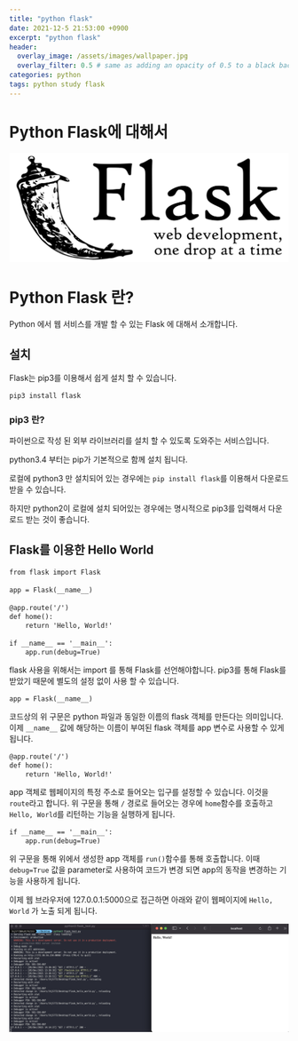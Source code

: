 ```yaml
---
title: "python flask"
date: 2021-12-5 21:53:00 +0900
excerpt: "python flask"
header:
  overlay_image: /assets/images/wallpaper.jpg
  overlay_filter: 0.5 # same as adding an opacity of 0.5 to a black background
categories: python
tags: python study flask
---
```

Python Flask에 대해서
=============

![git](/assets/images/1200px-Flask_logo.png)

# Python Flask 란?

Python 에서 웹 서비스를 개발 할 수 있는 Flask 에 대해서 소개합니다.

## 설치

Flask는 pip3를 이용해서 쉽게 설치 할 수 있습니다.

```
pip3 install flask
```

### pip3 란?

파이썬으로 작성 된 외부 라이브러리를 설치 할 수 있도록 도와주는 서비스입니다.

python3.4 부터는 pip가 기본적으로 함께 설치 됩니다.

로컬에 python3 만 설치되어 있는 경우에는 `pip install flask`를 이용해서 다운로드 받을 수 있습니다.

하지만 python2이 로컬에 설치 되어있는 경우에는 명시적으로 pip3를 입력해서 다운로드 받는 것이 좋습니다.

## Flask를 이용한 Hello World 

```
from flask import Flask

app = Flask(__name__)

@app.route('/')
def home():
    return 'Hello, World!'

if __name__ == '__main__':
    app.run(debug=True)
```

flask 사용을 위해서는 import 를 통해 Flask를 선언해야합니다. pip3를 통해 Flask를 받았기 때문에 별도의 설정 없이 사용 할 수 있습니다.

```
app = Flask(__name__)
```
코드상의 위 구문은 python 파일과 동일한 이름의 flask 객체를 만든다는 의미입니다. 이제 `__name__` 값에 해당하는 이름이 부여된 flask 객체를 app 변수로 사용할 수 있게 됩니다.

```
@app.route('/')
def home():
    return 'Hello, World!'
```

app 객체로 웹페이지의 특정 주소로 들어오는 입구를 설정할 수 있습니다. 이것을 `route`라고 합니다.
위 구문을 통해 `/` 경로로 들어오는 경우에 `home`함수를 호출하고 `Hello, World`를 리턴하는 기능을 실행하게 됩니다.

```
if __name__ == '__main__':
    app.run(debug=True)
```

위 구문을 통해 위에서 생성한 app 객체를 `run()`함수를 통해 호출합니다. 이때 `debug=True` 값을 parameter로 사용하여 코드가 변경 되면 app의 동작을 변경하는 기능을 사용하게 됩니다.

이제 웹 브라우저에 127.0.0.1:5000으로 접근하면 아래와 같이 웹페이지에 `Hello, World` 가 노출 되게 됩니다.

![git](/assets/images/flask_hello_world.png)
